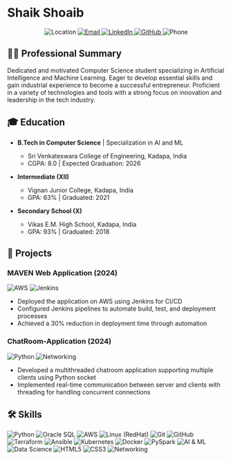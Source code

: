 # Shaik Shoaib
<div align="center">
  <img src="https://img.shields.io/badge/Location-Kadapa%2C%20India-blue?style=for-the-badge&logo=googlemap" alt="Location">
  <a href="mailto:shaikshoaib820@gmail.com">
    <img src="https://img.shields.io/badge/Email-shaikshoaib820%40gmail.com-red?style=for-the-badge&logo=gmail" alt="Email">
  </a>
  <a href="https://www.linkedin.com/in/yourusername">
    <img src="https://img.shields.io/badge/LinkedIn-Connect-blue?style=for-the-badge&logo=linkedin" alt="LinkedIn">
  </a>
  <a href="https://github.com/yourusername">
    <img src="https://img.shields.io/badge/GitHub-Follow-181717?style=for-the-badge&logo=github" alt="GitHub">
  </a>
  <img src="https://img.shields.io/badge/Phone-%2B91--7799264635-success?style=for-the-badge&logo=whatsapp" alt="Phone">
</div>

## 👨‍💻 Professional Summary

Dedicated and motivated Computer Science student specializing in Artificial Intelligence and Machine Learning. Eager to develop essential skills and gain industrial experience to become a successful entrepreneur. Proficient in a variety of technologies and tools with a strong focus on innovation and leadership in the tech industry.

## 🎓 Education

- **B.Tech in Computer Science** | Specialization in AI and ML
  - Sri Venkateswara College of Engineering, Kadapa, India
  - CGPA: 8.0 | Expected Graduation: 2026

- **Intermediate (XII)**
  - Vignan Junior College, Kadapa, India
  - GPA: 63% | Graduated: 2021

- **Secondary School (X)**
  - Vikas E.M. High School, Kadapa, India
  - GPA: 93% | Graduated: 2018

## 🚀 Projects

### MAVEN Web Application (2024)
<img src="https://img.shields.io/badge/AWS-232F3E?style=flat-square&logo=amazon-aws" alt="AWS"> <img src="https://img.shields.io/badge/Jenkins-D24939?style=flat-square&logo=jenkins&logoColor=white" alt="Jenkins">

- Deployed the application on AWS using Jenkins for CI/CD
- Configured Jenkins pipelines to automate build, test, and deployment processes
- Achieved a 30% reduction in deployment time through automation

### ChatRoom-Application (2024)
<img src="https://img.shields.io/badge/Python-3776AB?style=flat-square&logo=python&logoColor=white" alt="Python"> <img src="https://img.shields.io/badge/Networking-0089D6?style=flat-square&logo=network&logoColor=white" alt="Networking">

- Developed a multithreaded chatroom application supporting multiple clients using Python socket
- Implemented real-time communication between server and clients with threading for handling concurrent connections

## 🛠 Skills

<div>
  <img src="https://img.shields.io/badge/Python-3776AB?style=for-the-badge&logo=python&logoColor=white" alt="Python">
  <img src="https://img.shields.io/badge/Oracle%20SQL-F80000?style=for-the-badge&logo=oracle&logoColor=white" alt="Oracle SQL">
  <img src="https://img.shields.io/badge/AWS-232F3E?style=for-the-badge&logo=amazon-aws" alt="AWS">
  <img src="https://img.shields.io/badge/Linux%20(RedHat)-CC0000?style=for-the-badge&logo=linux&logoColor=white" alt="Linux (RedHat)">
  <img src="https://img.shields.io/badge/Git-FFD43B?style=for-the-badge&logo=git&logoColor=black" alt="Git">
  <img src="https://img.shields.io/badge/GitHub-181717?style=for-the-badge&logo=github&logoColor=white" alt="GitHub">
  <img src="https://img.shields.io/badge/Terraform-7B42BC?style=for-the-badge&logo=terraform&logoColor=white" alt="Terraform">
  <img src="https://img.shields.io/badge/Ansible-003C30?style=for-the-badge&logo=ansible&logoColor=white" alt="Ansible">
  <img src="https://img.shields.io/badge/Kubernetes-326CE5?style=for-the-badge&logo=kubernetes&logoColor=white" alt="Kubernetes">
  <img src="https://img.shields.io/badge/Docker-2496ED?style=for-the-badge&logo=docker&logoColor=white" alt="Docker">
  <img src="https://img.shields.io/badge/PySpark-E25A00?style=for-the-badge&logo=apache-spark&logoColor=white" alt="PySpark">
  <img src="https://img.shields.io/badge/AI%20&%20ML-FFCA28?style=for-the-badge&logo=googleai&logoColor=black" alt="AI & ML">
  <img src="https://img.shields.io/badge/Data%20Science-00A9E0?style=for-the-badge&logo=python&logoColor=white" alt="Data Science">
  <img src="https://img.shields.io/badge/HTML5-E34F26?style=for-the-badge&logo=html5&logoColor=white" alt="HTML5">
  <img src="https://img.shields.io/badge/CSS3-1572B6?style=for-the-badge&logo=css3&logoColor=white" alt="CSS3">
  <img src="https://img.shields.io/badge/Networking-0089D6?style=for-the-badge&logo=network&logoColor=white" alt="Networking">
</div>
